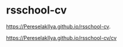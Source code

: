 # rsschool-cv

https://PereselakIlya.github.io/rsschool-cv.

https://PereselakIlya.github.io/rsschool-cv/cv
